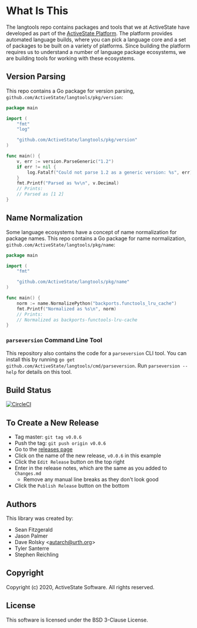 # What Is This

The langtools repo contains packages and tools that we at ActiveState have
developed as part of the [ActiveState
Platform](https://platform.activestate.com/). The platform provides automated
language builds, where you can pick a language core and a set of packages to
be built on a variety of platforms. Since building the platform requires us to
understand a number of language package ecosystems, we are building tools for
working with these ecosystems.

## Version Parsing

This repo contains a Go package for version parsing,
`github.com/ActiveState/langtools/pkg/version`:

```go
package main

import (
	"fmt"
	"log"

	"github.com/ActiveState/langtools/pkg/version"
)

func main() {
	v, err := version.ParseGeneric("1.2")
	if err != nil {
		log.Fatalf("Could not parse 1.2 as a generic version: %s", err)
	}
	fmt.Printf("Parsed as %v\n", v.Decimal)
	// Prints:
	// Parsed as [1 2]
}
```

## Name Normalization

Some language ecosystems have a concept of name normalization for package
names. This repo contains a Go package for name normalization,
`github.com/ActiveState/langtools/pkg/name`:

```go
package main

import (
	"fmt"

	"github.com/ActiveState/langtools/pkg/name"
)

func main() {
	norm := name.NormalizePython("backports.functools_lru_cache")
	fmt.Printf("Normalized as %s\n", norm)
	// Prints:
	// Normalized as backports-functools-lru-cache
}
```

### `parseversion` Command Line Tool

This repository also contains the code for a `parseversion` CLI tool. You can
install this by running `go get
github.com/ActiveState/langtools/cmd/parseversion`. Run `parseversion --help`
for details on this tool.

## Build Status

[![CircleCI](https://circleci.com/gh/ActiveState/langtools.svg?style=svg)](https://circleci.com/gh/ActiveState/langtools)

## To Create a New Release
* Tag master: `git tag v0.0.6`
* Push the tag: `git push origin v0.0.6`
* Go to the [releases page](https://github.com/ActiveState/langtools/releases)
* Click on the name of the new release, `v0.0.6` in this example
* Click the `Edit Release` button on the top right
* Enter in the release notes, which are the same as you added to `Changes.md`
  * Remove any manual line breaks as they don't look good
* Click the `Publish Release` button on the bottom

## Authors

This library was created by:

* Sean Fitzgerald
* Jason Palmer
* Dave Rolsky \<autarch@urth.org\>
* Tyler Santerre
* Stephen Reichling

## Copyright

Copyright (c) 2020, ActiveState Software.
All rights reserved.

## License

This software is licensed under the BSD 3-Clause License.
